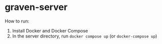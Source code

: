 # graven-server
How to run:
1. Install Docker and Docker Compose
2. In the server directory, run `docker compose up` (or `docker-compose up`)
